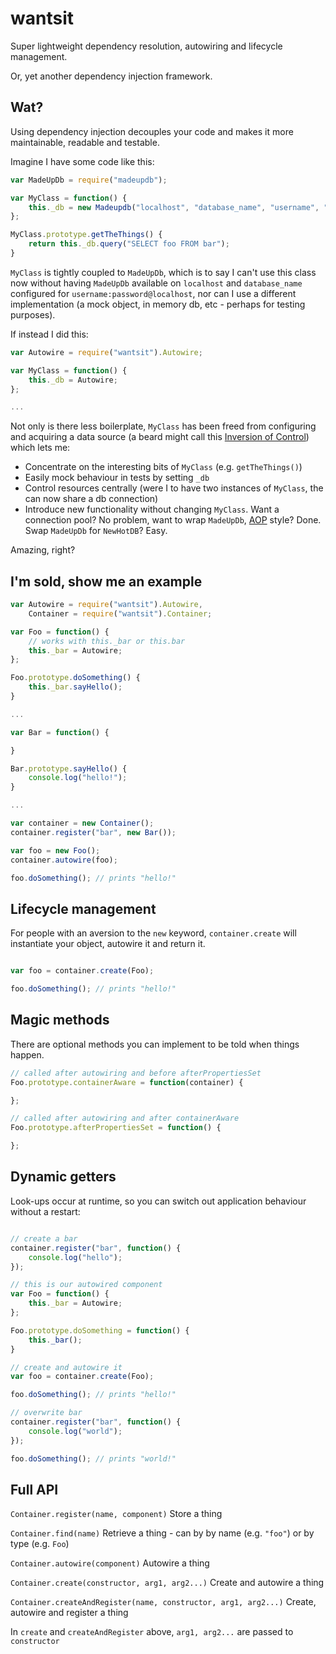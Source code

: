# wantsit

Super lightweight dependency resolution, autowiring and lifecycle management.

Or, yet another dependency injection framework.

## Wat?

Using dependency injection decouples your code and makes it more maintainable, readable and testable.

Imagine I have some code like this:

```javascript
var MadeUpDb = require("madeupdb");

var MyClass = function() {
	this._db = new Madeupdb("localhost", "database_name", "username", "password");
};

MyClass.prototype.getTheThings() {
	return this._db.query("SELECT foo FROM bar");
}
```

`MyClass` is tightly coupled to `MadeUpDb`, which is to say I can't use this class now without having `MadeUpDb` available on `localhost` and `database_name` configured for `username:password@localhost`, nor can I use a different implementation (a mock object, in memory db, etc - perhaps for testing purposes).

If instead I did this:

```javascript
var Autowire = require("wantsit").Autowire;

var MyClass = function() {
	this._db = Autowire;
};

...
```

Not only is there less boilerplate, `MyClass` has been freed from configuring and acquiring a data source (a beard might call this [Inversion of Control](http://en.wikipedia.org/wiki/Inversion_of_control)) which lets me:

 * Concentrate on the interesting bits of `MyClass` (e.g. `getTheThings()`)
 * Easily mock behaviour in tests by setting `_db`
 * Control resources centrally (were I to have two instances of `MyClass`, the can now share a db connection)
 * Introduce new functionality without changing `MyClass`. Want a connection pool? No problem, want to wrap `MadeUpDb`, [AOP](http://en.wikipedia.org/wiki/Aspect-oriented_programming) style? Done.  Swap `MadeUpDb` for `NewHotDB`? Easy.

Amazing, right?

## I'm sold, show me an example

```javascript
var Autowire = require("wantsit").Autowire,
	Container = require("wantsit").Container;

var Foo = function() {
	// works with this._bar or this.bar
	this._bar = Autowire;
};

Foo.prototype.doSomething() {
	this._bar.sayHello();
}

...

var Bar = function() {

}

Bar.prototype.sayHello() {
	console.log("hello!");
}

...

var container = new Container();
container.register("bar", new Bar());

var foo = new Foo();
container.autowire(foo);

foo.doSomething(); // prints "hello!"
```

## Lifecycle management

For people with an aversion to the `new` keyword, `container.create` will instantiate your object, autowire it and return it.

```javascript

var foo = container.create(Foo);

foo.doSomething(); // prints "hello!"
```

## Magic methods

There are optional methods you can implement to be told when things happen.

```javascript
// called after autowiring and before afterPropertiesSet
Foo.prototype.containerAware = function(container) {

};

// called after autowiring and after containerAware
Foo.prototype.afterPropertiesSet = function() {

};
```
## Dynamic getters

Look-ups occur at runtime, so you can switch out application behaviour without a restart:

```javascript

// create a bar
container.register("bar", function() {
	console.log("hello");
});

// this is our autowired component
var Foo = function() {
	this._bar = Autowire;
};

Foo.prototype.doSomething = function() {
	this._bar();
}

// create and autowire it
var foo = container.create(Foo);

foo.doSomething(); // prints "hello!"

// overwrite bar
container.register("bar", function() {
	console.log("world");
});

foo.doSomething(); // prints "world!"
```

## Full API

`Container.register(name, component)` Store a thing

`Container.find(name)` Retrieve a thing - can by by name (e.g. `"foo"`) or by type (e.g. `Foo`)

`Container.autowire(component)` Autowire a thing

`Container.create(constructor, arg1, arg2...)` Create and autowire a thing

`Container.createAndRegister(name, constructor, arg1, arg2...)` Create, autowire and register a thing

In `create` and `createAndRegister` above, `arg1, arg2...` are passed to `constructor`
